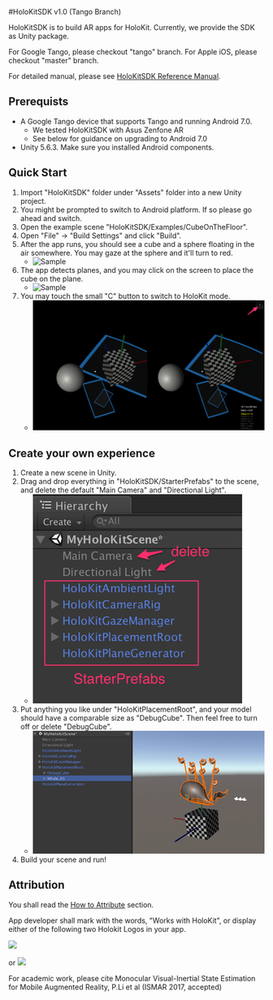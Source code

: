 #HoloKitSDK v1.0 (Tango Branch)

HoloKitSDK is to build AR apps for HoloKit. Currently, we provide the SDK as Unity package.

For Google Tango, please checkout "tango" branch.
For Apple iOS, please checkout "master" branch. 

For detailed manual, please see [HoloKitSDK Reference Manual](docs/MANUAL.md).

## Prerequists
* A Google Tango device that supports Tango and running Android 7.0.
    * We tested HoloKitSDK with Asus Zenfone AR 
    * See below for guidance on upgrading to Android 7.0 
* Unity 5.6.3. Make sure you installed Android components.


## Quick Start
1. Import "HoloKitSDK" folder under "Assets" folder into a new Unity project.
2. You might be prompted to switch to Android platform. If so please go ahead and switch. 
3. Open the example scene "HoloKitSDK/Examples/CubeOnTheFloor".
4. Open "File" -> "Build Settings" and click "Build". 
5. After the app runs, you should see a cube and a sphere floating in the air somewhere. You may gaze at the sphere and it'll turn to red. 
    * ![Sample](images/app1.png)
10. The app detects planes, and you may click on the screen to place the cube on the plane. 
    * ![Sample](images/app2.png)
11. You may touch the small "C" button to switch to HoloKit mode. 
    * ![Sample](images/app3.png)

## Create your own experience
1. Create a new scene in Unity. 
2. Drag and drop everything in "HoloKitSDK/StarterPrefabs" to the scene, and delete the default "Main Camera" and "Directional Light". 
    * ![Screenshot](images/new_scene.png)
3. Put anything you like under "HoloKitPlacementRoot", and your model should have a comparable size as "DebugCube". Then feel free to turn off or delete "DebugCube". 
    * ![Screenshot](images/whale.png)
4. Build your scene and run!
  

## Attribution

You shall read the [How to Attribute](https://holokit.io/#develop) section.

App developer shall mark with the words, "Works with HoloKit", or display either of the following two Holokit Logos in your app.

<img src="https://holokit.io/images/HoloKit_Logo1.png" width="250px">

or 
<img src="https://holokit.io/images/HoloKit_Logo2.png" width="90px">


For academic work, please cite Monocular Visual-Inertial State Estimation for Mobile Augmented Reality, P.Li et al (ISMAR 2017, accepted)